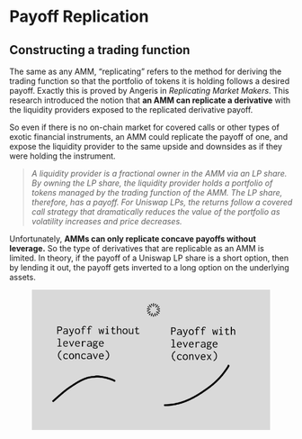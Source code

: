 # Payoff Replication

## Constructing a trading function

The same as any AMM, “replicating” refers to the method for deriving the trading function so that the portfolio of tokens it is holding follows a desired payoff. Exactly this is proved by Angeris in _Replicating Market Makers_. This research introduced the notion that **an AMM can replicate a derivative** with the liquidity providers exposed to the replicated derivative payoff.

So even if there is no on-chain market for covered calls or other types of exotic financial instruments, an AMM could replicate the payoff of one, and expose the liquidity provider to the same upside and downsides as if they were holding the instrument.

> _A liquidity provider is a fractional owner in the AMM via an LP share. By owning the LP share, the liquidity provider holds a portfolio of tokens managed by the trading function of the AMM. The LP share, therefore, has a payoff. For Uniswap LPs, the returns follow a covered call strategy that dramatically reduces the value of the portfolio as volatility increases and price decreases._

Unfortunately, **AMMs can only replicate concave payoffs without leverage.** So the type of derivatives that are replicable as an AMM is limited. In theory, if the payoff of a Uniswap LP share is a short option, then by lending it out, the payoff gets inverted to a long option on the underlying assets.

<figure><img src="../.gitbook/assets/image (1) (1).png" alt=""><figcaption></figcaption></figure>

